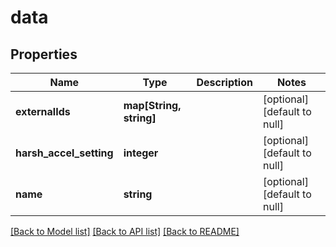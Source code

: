 # data

## Properties
Name | Type | Description | Notes
------------ | ------------- | ------------- | -------------
**externalIds** | **map[String, string]** |  | [optional] [default to null]
**harsh_accel_setting** | **integer** |  | [optional] [default to null]
**name** | **string** |  | [optional] [default to null]

[[Back to Model list]](../README.md#documentation-for-models) [[Back to API list]](../README.md#documentation-for-api-endpoints) [[Back to README]](../README.md)



